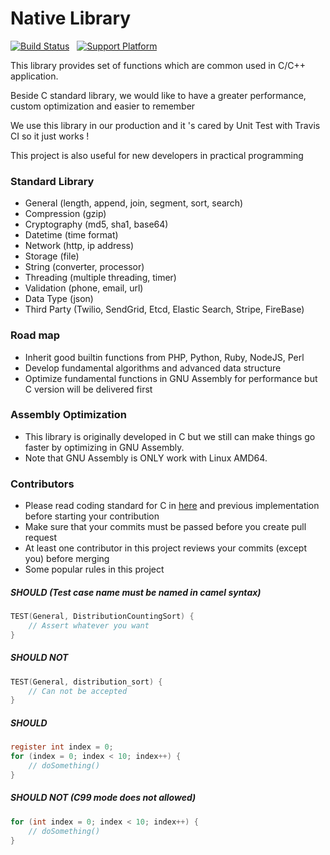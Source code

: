 # Native Library

[![Build Status](https://travis-ci.com/foodtiny/native.svg?token=p64HTBqDyw43Lh5iDLxP&branch=master)](https://travis-ci.com/foodtiny/native)
&nbsp; [![Support Platform](https://img.shields.io/badge/platform-linux%20%7C%20osx-yellow.svg)]()

This library provides set of functions which are common used in C/C++ application.

Beside C standard library, we would like to have a greater performance, custom optimization and easier to remember

We use this library in our production and it 's cared by Unit Test with Travis CI so it just works !

This project is also useful for new developers in practical programming 

### Standard Library
- General (length, append, join, segment, sort, search)
- Compression (gzip)
- Cryptography (md5, sha1, base64)
- Datetime (time format)
- Network (http, ip address)
- Storage (file)
- String (converter, processor)
- Threading (multiple threading, timer)
- Validation (phone, email, url)
- Data Type (json)
- Third Party (Twilio, SendGrid, Etcd, Elastic Search, Stripe, FireBase)

### Road map
- Inherit good builtin functions from PHP, Python, Ruby, NodeJS, Perl
- Develop fundamental algorithms and advanced data structure
- Optimize fundamental functions in GNU Assembly for performance but C version will be delivered first

### Assembly Optimization
- This library is originally developed in C but we still can make things go faster by optimizing in GNU Assembly.
- Note that GNU Assembly is ONLY work with Linux AMD64.

### Contributors
- Please read coding standard for C in [here](https://www.gnu.org/prep/standards/html_node/Writing-C.html) and previous implementation before starting your contribution
- Make sure that your commits must be passed before you create pull request
- At least one contributor in this project reviews your commits (except you) before merging
- Some popular rules in this project

##### SHOULD (Test case name must be named in camel syntax)
```c
TEST(General, DistributionCountingSort) {
    // Assert whatever you want
}
```

##### SHOULD NOT
```c
TEST(General, distribution_sort) {
    // Can not be accepted
}
```

##### SHOULD
```c
register int index = 0;
for (index = 0; index < 10; index++) {
    // doSomething()
}
```

##### SHOULD NOT (C99 mode does not allowed)
```c
for (int index = 0; index < 10; index++) {
    // doSomething()
}
```
